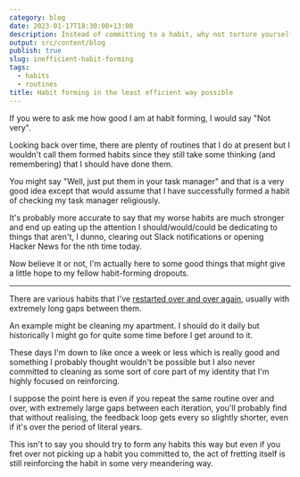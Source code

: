```yaml
---
category: blog
date: 2023-01-17T18:30:00+13:00
description: Instead of committing to a habit, why not torture yourself over long spans of time?
output: src/content/blog
publish: true
slug: inefficient-habit-forming
tags:
  - habits
  - routines
title: Habit forming in the least efficient way possible
---
```

If you were to ask me how good I am at habit forming, I would say "Not very".

Looking back over time, there are plenty of routines that I do at present but I wouldn't call them formed habits since they still take some thinking (and remembering) that I should have done them.

You might say "Well, just put them in your task manager" and that is a very good idea except that would assume that I have successfully formed a habit of checking my task manager religiously.

It's probably more accurate to say that my worse habits are much stronger and end up eating up the attention I should/would/could be dedicating to things that aren't, I dunno, clearing out Slack notifications or opening Hacker News for the nth time today.

Now believe it or not, I'm actually here to some good things that might give a little hope to my fellow habit-forming dropouts.

<hr />

There are various habits that I've [restarted over and over again](https://youtu.be/itjmKlYjUak), usually with extremely long gaps between them.

An example might be cleaning my apartment. I should do it daily but historically I might go for quite some time before I get around to it.

These days I'm down to like once a week or less which is really good and something I probably thought wouldn't be possible but I also never committed to cleaning as some sort of core part of my identity that I'm highly focused on reinforcing.

I suppose the point here is even if you repeat the same routine over and over, with extremely large gaps between each iteration, you'll probably find that without realising, the feedback loop gets every so slightly shorter, even if it's over the period of literal years.

This isn't to say you should try to form any habits this way but even if you fret over not picking up a habit you committed to, the act of fretting itself is still reinforcing the habit in some very meandering way.

